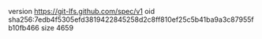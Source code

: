 version https://git-lfs.github.com/spec/v1
oid sha256:7edb4f5305efd3819422845258d2c8ff810ef25c5b41ba9a3c87955fb10fb466
size 4659
